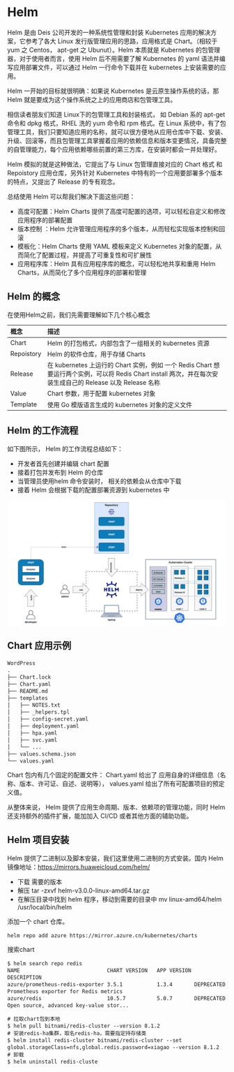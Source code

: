 # Helm

Helm 是由 Deis 公司开发的一种系统性管理和封装 Kubernetes 应用的解决方案，它参考了各大 Linux 发行版管理应用的思路，应用格式是 Chart。（相较于 yum 之 Centos， apt-get 之 Ubunut）。Helm 本质就是 Kubernetes 的包管理器，对于使用者而言，使用 Helm 后不用需要了解 Kubernetes 的 yaml 语法并编写应用部署文件，可以通过 Helm 一行命令下载并在 kubernetes 上安装需要的应用。

Helm 一开始的目标就很明确：如果说 Kubernetes 是云原生操作系统的话，那 Helm 就是要成为这个操作系统之上的应用商店和包管理工具。


相信读者朋友们知道 Linux下的包管理工具和封装格式， 如 Debian 系的 apt-get命令和 dpkg 格式，RHEL 洗的 yum 命令和 rpm 格式。在 Linux 系统中，有了包管理工具，我们只要知道应用的名称，就可以很方便地从应用仓库中下载、安装、升级、回滚等，而且包管理工具掌握着应用的依赖信息和版本变更情况，具备完整的自管理能力，每个应用依赖哪些前置的第三方库，在安装时都会一并处理好。

Helm 模拟的就是这种做法，它提出了与 Linux 包管理直接对应的 Chart 格式 和 Repoistory 应用仓库，另外针对 Kubernetes 中特有的一个应用要部署多个版本的特点，又提出了 Release 的专有观念。


总结使用 Helm 可以帮我们解决下面这些问题：

- 高度可配置：Helm Charts 提供了高度可配置的选项，可以轻松自定义和修改应用程序的部署配置
- 版本控制 ：Helm 允许管理应用程序的多个版本，从而轻松实现版本控制和回滚
- 模板化：Helm Charts 使用 YAML 模板来定义 Kubernetes 对象的配置，从而简化了配置过程，并提高了可重复性和可扩展性
- 应用程序库：Helm 具有应用程序库的概念，可以轻松地共享和重用 Helm Charts，从而简化了多个应用程序的部署和管理

## Helm 的概念

在使用Helm之前，我们先需要理解如下几个核心概念

| 概念|描述|
|:--|:--|
|Chart|Helm 的打包格式，内部包含了一组相关的 kubernetes 资源|
|Repoistory| Helm 的软件仓库，用于存储 Charts |
|Release| 在 kubernetes 上运行的 Chart 实例，例如 一个 Redis Chart 想要运行两个实例，可以将 Redis Chart install 两次，并在每次安装生成自己的 Release 以及 Release 名称 |
|Value| Chart 参数，用于配置 kubernetes 对象|
| Template | 使用 Go 模版语言生成的 kubernetes 对象的定义文件 |

## Helm 的工作流程

如下图所示， Helm 的工作流程总结如下：

- 开发者首先创建并编辑 chart 配置
- 接着打包并发布到 Helm 的仓库
- 当管理员使用helm 命令安装时， 相关的依赖会从仓库中下载
- 接着 Helm 会根据下载的配置部署资源到 kubernetes 中

<div  align="center">
	<img src="../assets/helm.webp" width = "500"  align=center />
</div>

## Chart 应用示例

```
WordPress
.
├── Chart.lock
├── Chart.yaml
├── README.md
├── templates
│   ├── NOTES.txt
│   ├── _helpers.tpl
│   ├── config-secret.yaml
│   ├── deployment.yaml
│   ├── hpa.yaml
│   ├── svc.yaml
│   └── ...
├── values.schema.json
└── values.yaml
```

Chart 包内有几个固定的配置文件： Chart.yaml 给出了 应用自身的详细信息（名称、版本、许可证、自述、说明等）， values.yaml 给出了所有可配置项目的预定义值。

从整体来说， Helm 提供了应用生命周期、版本、依赖项的管理功能，同时 Helm 还支持额外的插件扩展，能加加入 CI/CD 或者其他方面的辅助功能。


## Helm 项目安装

Helm 提供了二进制以及脚本安装，我们这里使用二进制的方式安装。国内 Helm 镜像地址：https://mirrors.huaweicloud.com/helm/


- 下载 需要的版本
- 解压 tar -zxvf helm-v3.0.0-linux-amd64.tar.gz 
- 在解压目录中找到 helm 程序，移动到需要的目录中 mv linux-amd64/helm /usr/local/bin/helm 

添加一个 chart 仓库。

```
helm repo add azure https://mirror.azure.cn/kubernetes/charts
```
搜索chart

```
$ helm search repo redis
NAME                           	CHART VERSION	APP VERSION	DESCRIPTION                                       
azure/prometheus-redis-exporter	3.5.1        	1.3.4      	DEPRECATED Prometheus exporter for Redis metrics  
azure/redis                    	10.5.7       	5.0.7      	DEPRECATED Open source, advanced key-value stor...
```

```
# 拉取chart包到本地
$ helm pull bitnami/redis-cluster --version 8.1.2
# 安装redis-ha集群，取名redis-ha，需要指定持存储类
$ helm install redis-cluster bitnami/redis-cluster --set global.storageClass=nfs,global.redis.password=xiagao --version 8.1.2
# 卸载
$ helm uninstall redis-cluste
```